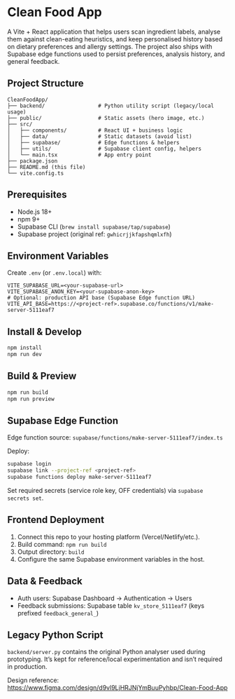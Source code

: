 # Clean Food App

A Vite + React application that helps users scan ingredient labels, analyse them against clean-eating heuristics, and keep personalised history based on dietary preferences and allergy settings. The project also ships with Supabase edge functions used to persist preferences, analysis history, and general feedback.

## Project Structure

```text
CleanFoodApp/
├── backend/                 # Python utility script (legacy/local usage)
├── public/                  # Static assets (hero image, etc.)
├── src/
│   ├── components/          # React UI + business logic
│   ├── data/                # Static datasets (avoid list)
│   ├── supabase/            # Edge functions & helpers
│   ├── utils/               # Supabase client config, helpers
│   └── main.tsx             # App entry point
├── package.json
├── README.md (this file)
└── vite.config.ts
```

## Prerequisites

- Node.js 18+
- npm 9+
- Supabase CLI (`brew install supabase/tap/supabase`)
- Supabase project (original ref: `gwhicrjjkfapshqmlxfh`)

## Environment Variables

Create `.env` (or `.env.local`) with:

```
VITE_SUPABASE_URL=<your-supabase-url>
VITE_SUPABASE_ANON_KEY=<your-supabase-anon-key>
# Optional: production API base (Supabase Edge function URL)
VITE_API_BASE=https://<project-ref>.supabase.co/functions/v1/make-server-5111eaf7
```

## Install & Develop

```bash
npm install
npm run dev
```

## Build & Preview

```bash
npm run build
npm run preview
```

## Supabase Edge Function

Edge function source: `supabase/functions/make-server-5111eaf7/index.ts`

Deploy:
```bash
supabase login
supabase link --project-ref <project-ref>
supabase functions deploy make-server-5111eaf7
```

Set required secrets (service role key, OFF credentials) via `supabase secrets set`.

## Frontend Deployment

1. Connect this repo to your hosting platform (Vercel/Netlify/etc.).
2. Build command: `npm run build`
3. Output directory: `build`
4. Configure the same Supabase environment variables in the host.

## Data & Feedback

- Auth users: Supabase Dashboard → Authentication → Users
- Feedback submissions: Supabase table `kv_store_5111eaf7` (keys prefixed `feedback_general_`)

## Legacy Python Script

`backend/server.py` contains the original Python analyser used during prototyping. It’s kept for reference/local experimentation and isn’t required in production.

Design reference: https://www.figma.com/design/d9vl9LjHRJNjYmBuuPyhbp/Clean-Food-App
